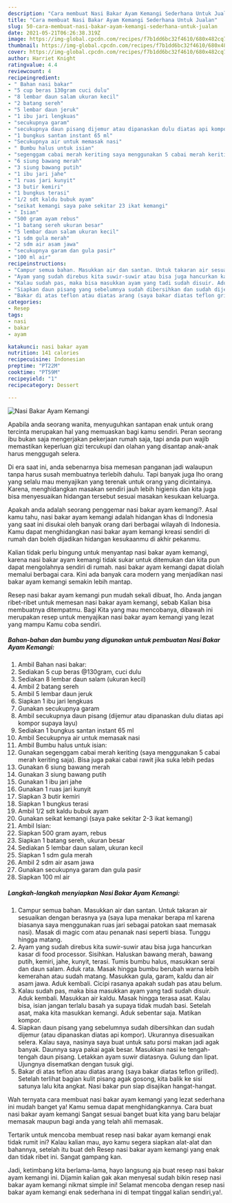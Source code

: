 ```yaml
---
description: "Cara membuat Nasi Bakar Ayam Kemangi Sederhana Untuk Jualan"
title: "Cara membuat Nasi Bakar Ayam Kemangi Sederhana Untuk Jualan"
slug: 50-cara-membuat-nasi-bakar-ayam-kemangi-sederhana-untuk-jualan
date: 2021-05-21T06:26:38.319Z
image: https://img-global.cpcdn.com/recipes/f7b1dd6bc32f4610/680x482cq70/nasi-bakar-ayam-kemangi-foto-resep-utama.jpg
thumbnail: https://img-global.cpcdn.com/recipes/f7b1dd6bc32f4610/680x482cq70/nasi-bakar-ayam-kemangi-foto-resep-utama.jpg
cover: https://img-global.cpcdn.com/recipes/f7b1dd6bc32f4610/680x482cq70/nasi-bakar-ayam-kemangi-foto-resep-utama.jpg
author: Harriet Knight
ratingvalue: 4.4
reviewcount: 4
recipeingredient:
- " Bahan nasi bakar"
- "5 cup beras 130gram cuci dulu"
- "8 lembar daun salam ukuran kecil"
- "2 batang sereh"
- "5 lembar daun jeruk"
- "1 ibu jari lengkuas"
- "secukupnya garam"
- "secukupnya daun pisang dijemur atau dipanaskan dulu diatas api kompor supaya layu"
- "1 bungkus santan instant 65 ml"
- "Secukupnya air untuk memasak nasi"
- " Bumbu halus untuk isian"
- "segenggam cabai merah keriting saya menggunakan 5 cabai merah keriting saja Bisa juga pakai cabai rawit jika suka lebih pedas"
- "6 siung bawang merah"
- "3 siung bawang putih"
- "1 ibu jari jahe"
- "1 ruas jari kunyit"
- "3 butir kemiri"
- "1 bungkus terasi"
- "1/2 sdt kaldu bubuk ayam"
- "seikat kemangi saya pake sekitar 23 ikat kemangi"
- " Isian"
- "500 gram ayam rebus"
- "1 batang sereh ukuran besar"
- "5 lembar daun salam ukuran kecil"
- "1 sdm gula merah"
- "2 sdm air asam jawa"
- "secukupnya garam dan gula pasir"
- "100 ml air"
recipeinstructions:
- "Campur semua bahan. Masukkan air dan santan. Untuk takaran air sesuaikan dengan berasnya ya (saya lupa menakar berapa ml karena biasanya saya menggunakan ruas jari sebagai patokan saat memasak nasi). Masak di magic com atau penanak nasi seperti biasa. Tunggu hingga matang."
- "Ayam yang sudah direbus kita suwir-suwir atau bisa juga hancurkan kasar di food processor. Sisihkan. Haluskan bawang merah, bawang putih, kemiri, jahe, kunyit, terasi. Tumis bumbu halus, masukkan serai dan daun salam. Aduk rata. Masak hingga bumbu berubah warna lebih kemerahan atau sudah matang. Masukkan gula, garam, kaldu dan air asam jawa. Aduk kembali. Cicipi rasanya apakah sudah pas atau belum."
- "Kalau sudah pas, maka bisa masukkan ayam yang tadi sudah disuir. Aduk kembali. Masukkan air kaldu. Masak hingga terasa asat. Kalau bisa, isian jangan terlalu basah ya supaya tidak mudah basi. Setelah asat, maka kita masukkan kemangi. Aduk sebentar saja. Matikan kompor."
- "Siapkan daun pisang yang sebelumnya sudah dibersihkan dan sudah dijemur (atau dipanaskan diatas api kompor). Ukurannya disesuaikan selera. Kalau saya, nasinya saya buat untuk satu porsi makan jadi agak banyak. Daunnya saya pakai agak besar. Masukkan nasi ke tengah-tengah daun pisang. Letakkan ayam suwir diatasnya. Gulung dan lipat. Ujungnya disematkan dengan tusuk gigi."
- "Bakar di atas teflon atau diatas arang (saya bakar diatas teflon grilled). Setelah terlihat bagian kulit pisang agak gosong, kita balik ke sisi satunya lalu kita angkat. Nasi bakar pun siap disajikan hangat-hangat."
categories:
- Resep
tags:
- nasi
- bakar
- ayam

katakunci: nasi bakar ayam 
nutrition: 141 calories
recipecuisine: Indonesian
preptime: "PT22M"
cooktime: "PT59M"
recipeyield: "1"
recipecategory: Dessert

---
```



![Nasi Bakar Ayam Kemangi](https://img-global.cpcdn.com/recipes/f7b1dd6bc32f4610/680x482cq70/nasi-bakar-ayam-kemangi-foto-resep-utama.jpg)

Apabila anda seorang wanita, menyuguhkan santapan enak untuk orang tercinta merupakan hal yang memuaskan bagi kamu sendiri. Peran seorang ibu bukan saja mengerjakan pekerjaan rumah saja, tapi anda pun wajib memastikan keperluan gizi tercukupi dan olahan yang disantap anak-anak harus menggugah selera.

Di era  saat ini, anda sebenarnya bisa memesan panganan jadi walaupun tanpa harus susah membuatnya terlebih dahulu. Tapi banyak juga lho orang yang selalu mau menyajikan yang terenak untuk orang yang dicintainya. Karena, menghidangkan masakan sendiri jauh lebih higienis dan kita juga bisa menyesuaikan hidangan tersebut sesuai masakan kesukaan keluarga. 



Apakah anda adalah seorang penggemar nasi bakar ayam kemangi?. Asal kamu tahu, nasi bakar ayam kemangi adalah hidangan khas di Indonesia yang saat ini disukai oleh banyak orang dari berbagai wilayah di Indonesia. Kamu dapat menghidangkan nasi bakar ayam kemangi kreasi sendiri di rumah dan boleh dijadikan hidangan kesukaanmu di akhir pekanmu.

Kalian tidak perlu bingung untuk menyantap nasi bakar ayam kemangi, karena nasi bakar ayam kemangi tidak sukar untuk ditemukan dan kita pun dapat mengolahnya sendiri di rumah. nasi bakar ayam kemangi dapat diolah memalui berbagai cara. Kini ada banyak cara modern yang menjadikan nasi bakar ayam kemangi semakin lebih mantap.

Resep nasi bakar ayam kemangi pun mudah sekali dibuat, lho. Anda jangan ribet-ribet untuk memesan nasi bakar ayam kemangi, sebab Kalian bisa membuatnya ditempatmu. Bagi Kita yang mau mencobanya, dibawah ini merupakan resep untuk menyajikan nasi bakar ayam kemangi yang lezat yang mampu Kamu coba sendiri.

<!--inarticleads1-->

##### Bahan-bahan dan bumbu yang digunakan untuk pembuatan Nasi Bakar Ayam Kemangi:

1. Ambil  Bahan nasi bakar:
1. Sediakan 5 cup beras @130gram, cuci dulu
1. Sediakan 8 lembar daun salam (ukuran kecil)
1. Ambil 2 batang sereh
1. Ambil 5 lembar daun jeruk
1. Siapkan 1 ibu jari lengkuas
1. Gunakan secukupnya garam
1. Ambil secukupnya daun pisang (dijemur atau dipanaskan dulu diatas api kompor supaya layu)
1. Sediakan 1 bungkus santan instant 65 ml
1. Ambil Secukupnya air untuk memasak nasi
1. Ambil  Bumbu halus untuk isian:
1. Gunakan segenggam cabai merah keriting (saya menggunakan 5 cabai merah keriting saja). Bisa juga pakai cabai rawit jika suka lebih pedas
1. Gunakan 6 siung bawang merah
1. Gunakan 3 siung bawang putih
1. Gunakan 1 ibu jari jahe
1. Gunakan 1 ruas jari kunyit
1. Siapkan 3 butir kemiri
1. Siapkan 1 bungkus terasi
1. Ambil 1/2 sdt kaldu bubuk ayam
1. Gunakan seikat kemangi (saya pake sekitar 2-3 ikat kemangi)
1. Ambil  Isian:
1. Siapkan 500 gram ayam, rebus
1. Siapkan 1 batang sereh, ukuran besar
1. Sediakan 5 lembar daun salam, ukuran kecil
1. Siapkan 1 sdm gula merah
1. Ambil 2 sdm air asam jawa
1. Gunakan secukupnya garam dan gula pasir
1. Siapkan 100 ml air




<!--inarticleads2-->

##### Langkah-langkah menyiapkan Nasi Bakar Ayam Kemangi:

1. Campur semua bahan. Masukkan air dan santan. Untuk takaran air sesuaikan dengan berasnya ya (saya lupa menakar berapa ml karena biasanya saya menggunakan ruas jari sebagai patokan saat memasak nasi). Masak di magic com atau penanak nasi seperti biasa. Tunggu hingga matang.
1. Ayam yang sudah direbus kita suwir-suwir atau bisa juga hancurkan kasar di food processor. Sisihkan. Haluskan bawang merah, bawang putih, kemiri, jahe, kunyit, terasi. Tumis bumbu halus, masukkan serai dan daun salam. Aduk rata. Masak hingga bumbu berubah warna lebih kemerahan atau sudah matang. Masukkan gula, garam, kaldu dan air asam jawa. Aduk kembali. Cicipi rasanya apakah sudah pas atau belum.
1. Kalau sudah pas, maka bisa masukkan ayam yang tadi sudah disuir. Aduk kembali. Masukkan air kaldu. Masak hingga terasa asat. Kalau bisa, isian jangan terlalu basah ya supaya tidak mudah basi. Setelah asat, maka kita masukkan kemangi. Aduk sebentar saja. Matikan kompor.
1. Siapkan daun pisang yang sebelumnya sudah dibersihkan dan sudah dijemur (atau dipanaskan diatas api kompor). Ukurannya disesuaikan selera. Kalau saya, nasinya saya buat untuk satu porsi makan jadi agak banyak. Daunnya saya pakai agak besar. Masukkan nasi ke tengah-tengah daun pisang. Letakkan ayam suwir diatasnya. Gulung dan lipat. Ujungnya disematkan dengan tusuk gigi.
1. Bakar di atas teflon atau diatas arang (saya bakar diatas teflon grilled). Setelah terlihat bagian kulit pisang agak gosong, kita balik ke sisi satunya lalu kita angkat. Nasi bakar pun siap disajikan hangat-hangat.




Wah ternyata cara membuat nasi bakar ayam kemangi yang lezat sederhana ini mudah banget ya! Kamu semua dapat menghidangkannya. Cara buat nasi bakar ayam kemangi Sangat sesuai banget buat kita yang baru belajar memasak maupun bagi anda yang telah ahli memasak.

Tertarik untuk mencoba membuat resep nasi bakar ayam kemangi enak tidak rumit ini? Kalau kalian mau, ayo kamu segera siapkan alat-alat dan bahannya, setelah itu buat deh Resep nasi bakar ayam kemangi yang enak dan tidak ribet ini. Sangat gampang kan. 

Jadi, ketimbang kita berlama-lama, hayo langsung aja buat resep nasi bakar ayam kemangi ini. Dijamin kalian gak akan menyesal sudah bikin resep nasi bakar ayam kemangi nikmat simple ini! Selamat mencoba dengan resep nasi bakar ayam kemangi enak sederhana ini di tempat tinggal kalian sendiri,ya!.

